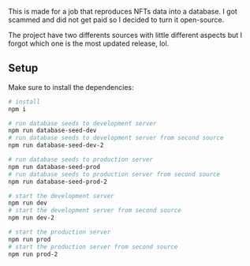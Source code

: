 This is made for a job that reproduces NFTs data into a database. I got scammed and did not get paid so I decided to turn it open-source.

The project have two differents sources with little different aspects but I forgot which one is the most updated release, lol.

## Setup

Make sure to install the dependencies:
```bash
# install
npm i

# run database seeds to development server
npm run database-seed-dev
# run database seeds to development server from second source
npm run database-seed-dev-2

# run database seeds to production server
npm run database-seed-prod
# run database seeds to production server from second source
npm run database-seed-prod-2

# start the development server
npm run dev
# start the development server from second source
npm run dev-2

# start the production server
npm run prod
# start the production server from second source
npm run prod-2
```
